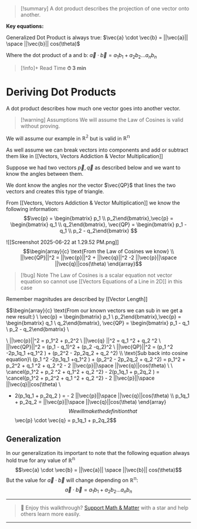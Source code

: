 
> [!summary]
A dot product describes the projection of one vector onto another.
>
**Key equations:**
>
Generalized Dot Product is always true:
$\vec{a} \cdot \vec{b} = ||\vec{a}|| \space ||\vec{b}|| cos(\theta)$
>
Where the dot product of a and b:
$\vec{a} \cdot \vec{b}  = a_1b_1 + a_2b_2 \dots a_n b_n$

>[!info]+ Read Time
**⏱ 3 min**
# Deriving Dot Products
A dot product describes how much one vector goes into another vector.

>[!warning] Assumptions
We will assume the Law of Cosines is valid without proving.
>
We will assume our example in $\mathbb{R^2}$ but is valid in $\mathbb{R^n}$
>
As well assume we can break vectors into components and add or subtract them like in [[Vectors, Vectors Addiction & Vector Multiplication]]


Suppose we had two vectors $\vec{p}, \vec{q}$ as described below and we want to know the angles between them.

We dont know the angles nor the vector $\vec{QP}$ that lines the two vectors and creates this type of triangle.

From [[Vectors, Vectors Addiction & Vector Multiplication]] we know the following information:
$$\vec{p} = \begin{bmatrix} p_1 \\ p_2\end{bmatrix},\vec{p} = \begin{bmatrix} q_1 \\ q_2\end{bmatrix}, \vec{QP} = \begin{bmatrix} p_1 - q_1 \\ p_2 - q_2\end{bmatrix} $$


![[Screenshot 2025-06-22 at 1.29.52 PM.png]]
$$\begin{array}{c}
\text{From the Law of Cosines we know} \\
||\vec{QP}||^2 = ||\vec{p}||^2 +  ||\vec{q}||^2 -2 ||\vec{p}||\space  ||\vec{q}||cos(\theta) \end{array}$$

>[!bug] Note
The Law of Cosines is a scalar equation not vector equation so cannot use [[Vectors Equations of a Line in 2D]] in this case
>
Remember magnitudes are described by  [[Vector Length]]

$$\begin{array}{c}
\text{From our known vectors we can sub in we get a new result:} \\ 
\vec{p} = \begin{bmatrix} p_1 \\ p_2\end{bmatrix},\vec{p} = \begin{bmatrix} q_1 \\ q_2\end{bmatrix}, \vec{QP} = \begin{bmatrix} p_1 - q_1 \\ p_2 - q_2\end{bmatrix}  \\ 

\\
||\vec{p}||^2 = p_1^2 + p_2^2 \\ 
||\vec{q} ||^2  = q_1 ^2 + q_2 ^2 \\ 
||\vec{QP}||^2 = (p_1 - q_1)^2 + (p_2 -q_2)^2 \\ 
||\vec{QP}||^2 = (p_1 ^2 -2p_1q_1 +q_1^2 ) + (p_2^2 - 2p_2q_2 + q_2 ^2)
\\\\
\text{Sub back into cosine equation}\\
(p_1 ^2 -2p_1q_1 +q_1^2 ) + (p_2^2 - 2p_2q_2 + q_2 ^2) = p_1^2 + p_2^2 + q_1 ^2 + q_2 ^2 - 2 ||\vec{p}||\space  ||\vec{q}||cos(\theta) \\
\\
\cancel{p_1^2  + p_2 ^2 + q_1^2 + q_2 ^2}  - 2(p_1q_1 + p_2q_2 ) = \cancel{p_1^2 + p_2^2 + q_1 ^2 + q_2 ^2} - 2 ||\vec{p}||\space  ||\vec{q}||cos(\theta) \\
 - 2(p_1q_1 + p_2q_2 ) = - 2 ||\vec{p}||\space  ||\vec{q}||cos(\theta) \\\\
 p_1q_1 + p_2q_2 = ||\vec{p}||\space  ||\vec{q}||cos(\theta)
\end{array}$$
We will make the definition that $$\vec{p} \cdot \vec{q} = p_1q_1 + p_2q_2$$
## Generalization
In our generalization its important to note that the following equation always hold true for any value of $\mathbb{R^n}$ $$\vec{a} \cdot \vec{b} = ||\vec{a}|| \space ||\vec{b}|| cos(\theta)$$
But the value for $\vec{a} \cdot \vec{b}$ will change depending on $\mathbb{R^n}$:
$$\vec{a} \cdot \vec{b}  = a_1b_1 + a_2b_2 \dots a_n b_n$$

---

> 🧠 Enjoy this walkthrough? [Support Math & Matter](https://github.com/rajeevphysics/Obsidan-MathMatter) with a star and help others learn more easily.

---
